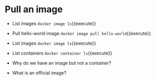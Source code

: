 # Pull an image

-  List images `docker image ls`{{execute}}
-  Pull hello-world image `docker image pull hello-world`{{execute}}
-  List images `docker image ls`{{execute}}
-  List containers `docker container ls`{{execute}}

- Why do we have an image but not a container?
- What is an official image?